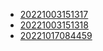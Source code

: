- [20221003151317](/zet/20221003151317/README.md)
- [20221003151318](/zet/20221003151318/README.md)
- [20221017084459](/zet/20221017084459/README.md)
